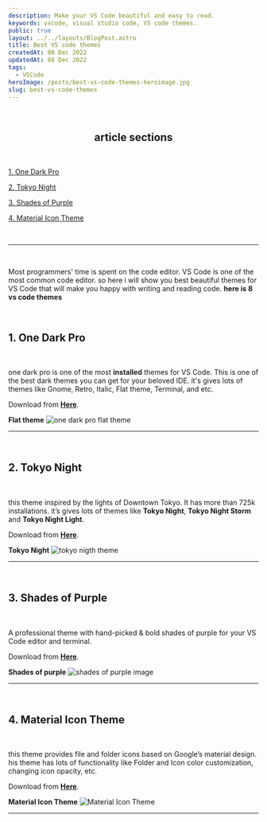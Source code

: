 ```yaml
---
description: Make your VS Code beautiful and easy to read.
keywords: vscode, visual studio code, VS code themes.
public: true
layout: ../../layouts/BlogPost.astro
title: Best VS code themes
createdAt: 08 Dec 2022
updatedAt: 08 Dec 2022
tags:
  - VSCode
heroImage: /posts/best-vs-code-themes-heroimage.jpg
slug: best-vs-code-themes
---
```


</br>

## <center>article sections </center>

</br>

[1. One Dark Pro](#1-one-dark-pro)

[2. Tokyo Night](#2-tokyo-night)

[3. Shades of Purple](#3-shades-of-purple)

[4. Material Icon Theme](#4-material-icon-theme)

</br>

---

</br>

Most programmers' time is spent on the code editor. VS Code is one of the most common code editor.
so here i will show you best beautiful themes for VS Code that will make you happy with writing and reading code. **here is 8 vs code themes**

</br>

## 1. One Dark Pro

</br>

one dark pro is one of the most **installed** themes for VS Code. This is one of the best dark themes you can get for your beloved IDE. it's gives lots of themes like Gnome, Retro, Italic, Flat theme, Terminal, and etc.
</br>

Download from **<a href="https://marketplace.visualstudio.com/items?itemName=zhuangtongfa.Material-theme" class="underline underline-offset-2 hover:text-orange-500 decoration-orange-500" target="_blank">Here</a>**.
</br>

**Flat theme**
![one dark pro flat theme](/posts/one-dark-pro-flat.png)

---

</br>

## 2. Tokyo Night

</br>

this theme inspired by the lights of Downtown Tokyo. It has more than 725k installations.
it’s gives lots of themes like **Tokyo Night**, **Tokyo Night Storm** and **Tokyo Night Light**.
</br>

Download from **<a href="https://marketplace.visualstudio.com/items?itemName=enkia.tokyo-night" class="underline underline-offset-2 hover:text-orange-500 decoration-orange-500" target="_blank">Here</a>**.
</br>

**Tokyo Night**
![tokyo nigth theme](/posts/tokyo-night-theme.png)

---

</br>

## 3. Shades of Purple

</br>

A professional theme with hand-picked & bold shades of purple for your VS Code editor and terminal.
</br>

Download from **<a href="https://marketplace.visualstudio.com/items?itemName=ahmadawais.shades-of-purple" class="underline underline-offset-2 hover:text-orange-500 decoration-orange-500" target="_blank">Here</a>**.
</br>

**Shades of purple**
![shades of purple image](/posts/shades-of-purple.png)

---

</br>

## 4. Material Icon Theme

</br>

this theme provides file and folder icons based on Google’s material design. his theme has lots of functionality like Folder and Icon color customization, changing icon opacity, etc.
</br>

Download from **<a href="https://marketplace.visualstudio.com/items?itemName=PKief.material-icon-theme" class="underline underline-offset-2 hover:text-orange-500 decoration-orange-500" target="_blank">Here</a>**.
</br>

**Material Icon Theme**
![Material Icon Theme](/posts/material-icons.png)

---

</br>
